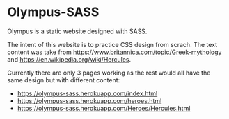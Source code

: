 # Olympus-SASS
Olympus is a static website designed with SASS.

The intent of this website is to practice CSS design from scrach. The text content was take from
https://www.britannica.com/topic/Greek-mythology and https://en.wikipedia.org/wiki/Hercules.

Currently there are only 3 pages working as the rest would all have the same design but with different content:

- https://olympus-sass.herokuapp.com/index.html
- https://olympus-sass.herokuapp.com/heroes.html
- https://olympus-sass.herokuapp.com/Heroes/Hercules.html
